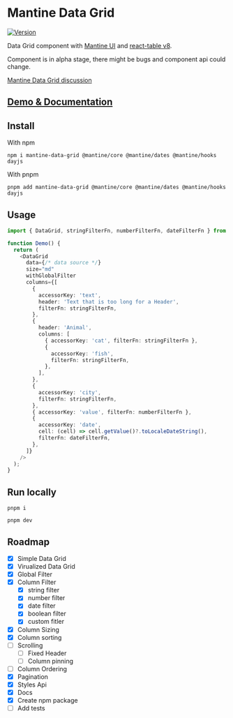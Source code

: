 # Mantine Data Grid

[![Version](https://img.shields.io/npm/v/mantine-data-grid?style=flat-square)](https://www.npmjs.com/package/mantine-data-grid)

Data Grid component with [Mantine UI](https://mantine.dev/) and [react-table v8](https://tanstack.com/table/v8/).

Component is in alpha stage, there might be bugs and component api could change.

[Mantine Data Grid discussion](https://github.com/mantinedev/mantine/discussions/1057)

## [Demo & Documentation](https://kuechlin.github.io/mantine-data-grid/)

## Install

With npm

    npm i mantine-data-grid @mantine/core @mantine/dates @mantine/hooks dayjs

With pnpm

    pnpm add mantine-data-grid @mantine/core @mantine/dates @mantine/hooks dayjs

## Usage

```typescript
import { DataGrid, stringFilterFn, numberFilterFn, dateFilterFn } from 'mantine-data-grid';

function Demo() {
  return (
    <DataGrid
      data={/* data source */}
      size="md"
      withGlobalFilter
      columns={[
        {
          accessorKey: 'text',
          header: 'Text that is too long for a Header',
          filterFn: stringFilterFn,
        },
        {
          header: 'Animal',
          columns: [
            { accessorKey: 'cat', filterFn: stringFilterFn },
            {
              accessorKey: 'fish',
              filterFn: stringFilterFn,
            },
          ],
        },
        {
          accessorKey: 'city',
          filterFn: stringFilterFn,
        },
        { accessorKey: 'value', filterFn: numberFilterFn },
        {
          accessorKey: 'date',
          cell: (cell) => cell.getValue()?.toLocaleDateString(),
          filterFn: dateFilterFn,
        },
      ]}
    />
  );
}
```

## Run locally

    pnpm i

    pnpm dev

## Roadmap

- [x] Simple Data Grid
- [x] Virualized Data Grid
- [x] Global Filter
- [x] Column Filter
  - [x] string filter
  - [x] number filter
  - [x] date filter
  - [x] boolean filter
  - [x] custom fitler
- [x] Column Sizing
- [x] Column sorting
- [ ] Scrolling
  - [ ] Fixed Header
  - [ ] Column pinning
- [ ] Column Ordering
- [x] Pagination
- [x] Styles Api
- [x] Docs
- [x] Create npm package
- [ ] Add tests
